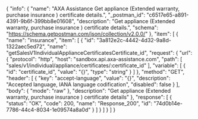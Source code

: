 {
  "info": {
    "name": "AXA Assistance Get appliance (Extended warranty, purchase insurance ) certificate details.",
    "_postman_id": "c6517e65-a891-4391-9b6f-399bb8e01608",
    "description": "Get appliance (Extended warranty, purchase insurance ) certificate details.",
    "schema": "https://schema.getpostman.com/json/collection/v2.0.0/"
  },
  "item": [
    {
      "name": "insurance",
      "item": [
        {
          "id": "3a812e2c-4442-4d32-9a8d-1322aec5ed72",
          "name": "getSalesV1IndividualApplianceCertificatesCertificate_id",
          "request": {
            "url": {
              "protocol": "http",
              "host": "sandbox.api.axa-assistance.com",
              "path": [
                "sales/v1/individual/appliance/certificates/:certificate_id"
              ],
              "variable": [
                {
                  "id": "certificate_id",
                  "value": "{}",
                  "type": "string"
                }
              ]
            },
            "method": "GET",
            "header": [
              {
                "key": "accept-language",
                "value": "{}",
                "description": "Accepted language, IANA language codification",
                "disabled": false
              }
            ],
            "body": {
              "mode": "raw"
            },
            "description": "Get appliance (Extended warranty, purchase insurance ) certificate details"
          },
          "response": [
            {
              "status": "OK",
              "code": 200,
              "name": "Response_200",
              "id": "74d0b14e-7786-44c4-8034-1e09574a8a0d"
            }
          ]
        }
      ]
    }
  ]
}